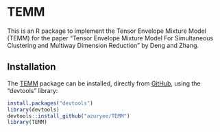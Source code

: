 
<!-- README.md is generated from README.Rmd. Please edit that file -->

TEMM
====

<!-- badges: start -->
<!-- badges: end -->

This is an R package to implement the Tensor Envelope Mixture Model
(TEMM) for the paper “Tensor Envelope Mixture Model For Simultaneous
Clustering and Multiway Dimension Reduction” by Deng and Zhang.

Installation
------------

The [TEMM](#temm) package can be installed, directly from
[GitHub](https://github.com/), using the “devtools” library:

``` r
install.packages("devtools")
library(devtools)
devtools::install_github("azuryee/TEMM")
library(TEMM)
```
